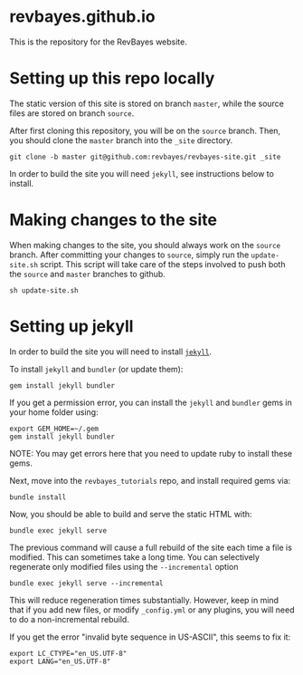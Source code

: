 revbayes.github.io
==========================

This is the repository for the RevBayes website.

Setting up this repo locally
=================

The static version of this site is stored on branch `master`, while the source files are stored on branch `source`.

After first cloning this repository, you will be on the `source` branch. Then, you should clone the `master` branch into the `_site` directory.

	git clone -b master git@github.com:revbayes/revbayes-site.git _site

In order to build the site you will need `jekyll`, see instructions below to install.

Making changes to the site
=================

When making changes to the site, you should always work on the `source` branch. After committing your changes to `source`, simply run the `update-site.sh` script. This script will take care of the steps involved to push both the `source` and `master` branches to github. 

	sh update-site.sh

Setting up jekyll
=================

In order to build the site you will need to install [`jekyll`](https://jekyllrb.com/docs/installation/).

To install `jekyll` and `bundler` (or update them):

    gem install jekyll bundler

If you get a permission error, you can install the `jekyll` and `bundler` gems
in your home folder using:

    export GEM_HOME=~/.gem
    gem install jekyll bundler
    
NOTE: You may get errors here that you need to update ruby to install these
gems. 

Next, move into the `revbayes_tutorials` repo, and install required gems via:

    bundle install

Now, you should be able to build and serve the static HTML with:

    bundle exec jekyll serve

The previous command will cause a full rebuild of the site each time a file is modified. This can sometimes take a long time. You can selectively regenerate only modified files using the `--incremental` option

	bundle exec jekyll serve --incremental

This will reduce regeneration times substantially. However, keep in mind that if you add new files, or modify `_config.yml` or any plugins, you will need to do a non-incremental rebuild.

If you get the error "invalid byte sequence in US-ASCII", this seems to fix it:

    export LC_CTYPE="en_US.UTF-8"
    export LANG="en_US.UTF-8"
